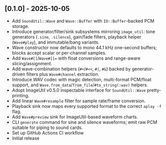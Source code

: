## [0.1.0] - 2025-10-05

- Add `SoundUtil::Wave` and `Wave::Buffer` with `IO::Buffer`-backed PCM storage.
- Introduce generator/filter/sink subsystems mirroring `image_util`: tone generators (`.sine`, `.silence`), gain/fade filters, playback helper (`Wave#play`), and immutable/bang variants.
- Wave constructor now defaults to mono 44.1 kHz one-second buffers; blocks accept scalar or per-channel samples.
- Add `Wave#[]`/`Wave#[]=` with float conversions and range-aware slicing/assignment.
- Add wave-combination helpers (`#+`/`#<<`, `#|`, `#&`) backed by generator-driven filters plus `Wave#channel` extraction.
- Introduce WAV codec with magic detection, multi-format PCM/float support, and `Wave.from_data`/`from_file`/`#to_string(:wav)` helpers.
- Adopt ImageUtil v0.5.0 inspectable interface for `SoundUtil::Wave` pretty-printing.
- Add linear `Wave#resample` filter for sample rate/frame conversion.
- Playback sink now maps every supported format to the correct `aplay -f` flag.
- Add `Wave#preview` sink for ImageUtil-based waveform charts.
- CLI `generate` command for sine and silence waveforms; emit raw PCM suitable for piping to sound cards.
- Set up GitHub Actions CI workflow
- Initial release
